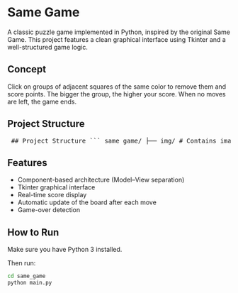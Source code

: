# Same Game

A classic puzzle game implemented in Python, inspired by the original Same Game. This project features a clean graphical interface using Tkinter and a well-structured game logic.

## Concept

Click on groups of adjacent squares of the same color to remove them and score points. The bigger the group, the higher your score. When no moves are left, the game ends.

## Project Structure

<pre lang="markdown"> ## Project Structure ``` same_game/ ├── img/ # Contains image assets used in the GUI ├── main.py # Launches the game ├── modele.py # Contains game logic (model) ├── vue.py # Manages the graphical interface (view) ├── testercode.py # Optional test/debugging script ``` </pre>


## Features

- Component-based architecture (Model–View separation)
- Tkinter graphical interface
- Real-time score display
- Automatic update of the board after each move
- Game-over detection

## How to Run

Make sure you have Python 3 installed.

Then run:

```bash
cd same_game
python main.py
